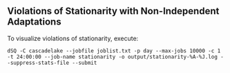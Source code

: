 ## Violations of Stationarity with Non-Independent Adaptations

To visualize violations of stationarity, execute:
```
dSQ -C cascadelake --jobfile joblist.txt -p day --max-jobs 10000 -c 1 -t 24:00:00 --job-name stationarity -o output/stationarity-%A-%J.log --suppress-stats-file --submit
```
